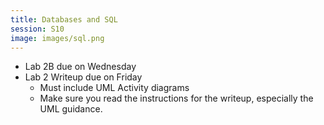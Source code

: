 ```yaml
---
title: Databases and SQL
session: S10
image: images/sql.png
---
```


* Lab 2B due on Wednesday
* Lab 2 Writeup due on Friday
    * Must include UML Activity diagrams
    * Make sure you read the instructions for the writeup, especially the UML guidance.